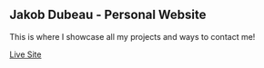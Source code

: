 ## Jakob Dubeau - Personal Website

This is where I showcase all my projects and ways to contact me!

[Live Site](https://jakobdubeau.com)
